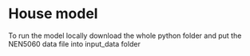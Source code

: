 
# House model #
To run the model locally download the whole python folder and put the NEN5060 data file into input_data folder 

